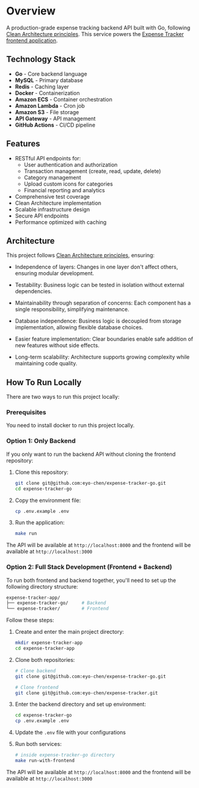 # Overview

A production-grade expense tracking backend API built with Go, following [Clean Architecture principles](https://blog.cleancoder.com/uncle-bob/2012/08/13/the-clean-architecture.html). This service powers the [Expense Tracker frontend application](https://github.com/eyo-chen/expense-tracker).

## Technology Stack

- **Go** - Core backend language
- **MySQL** - Primary database
- **Redis** - Caching layer
- **Docker** - Containerization
- **Amazon ECS** - Container orchestration
- **Amazon Lambda** - Cron job
- **Amazon S3** - File storage
- **API Gateway** - API management
- **GitHub Actions** - CI/CD pipeline

## Features

- RESTful API endpoints for:
  - User authentication and authorization
  - Transaction management (create, read, update, delete)
  - Category management
  - Upload custom icons for categories
  - Financial reporting and analytics
- Comprehensive test coverage
- Clean Architecture implementation
- Scalable infrastructure design
- Secure API endpoints
- Performance optimized with caching

## Architecture

This project follows [Clean Architecture principles](https://blog.cleancoder.com/uncle-bob/2012/08/13/the-clean-architecture.html), ensuring:

- Independence of layers: Changes in one layer don't affect others, ensuring modular development.

- Testability: Business logic can be tested in isolation without external dependencies.

- Maintainability through separation of concerns: Each component has a single responsibility, simplifying maintenance.

- Database independence: Business logic is decoupled from storage implementation, allowing flexible database choices.

- Easier feature implementation: Clear boundaries enable safe addition of new features without side effects.

- Long-term scalability: Architecture supports growing complexity while maintaining code quality.


## How To Run Locally

There are two ways to run this project locally:

### Prerequisites
You need to install docker to run this project locally.

### Option 1: Only Backend

If you only want to run the backend API without cloning the frontend repository:

1. Clone this repository:
   ```bash
   git clone git@github.com:eyo-chen/expense-tracker-go.git
   cd expense-tracker-go
   ```

2. Copy the environment file:
   ```bash
   cp .env.example .env
   ```

3. Run the application:
   ```bash
   make run
   ```

The API will be available at `http://localhost:8000` and the frontend will be available at `http://localhost:3000`

### Option 2: Full Stack Development (Frontend + Backend)

To run both frontend and backend together, you'll need to set up the following directory structure:

```bash
expense-tracker-app/
├── expense-tracker-go/     # Backend
└── expense-tracker/        # Frontend
```

Follow these steps:

1. Create and enter the main project directory:
   ```bash
   mkdir expense-tracker-app
   cd expense-tracker-app
   ```

2. Clone both repositories:
   ```bash
   # Clone backend
   git clone git@github.com:eyo-chen/expense-tracker-go.git
   
   # Clone frontend
   git clone git@github.com:eyo-chen/expense-tracker.git
   ```

3. Enter the backend directory and set up environment:
   ```bash
   cd expense-tracker-go
   cp .env.example .env
   ```

4. Update the `.env` file with your configurations

5. Run both services:
   ```bash
   # inside expense-tracker-go directory
   make run-with-frontend
   ```

The API will be available at `http://localhost:8000` and the frontend will be available at `http://localhost:3000`


